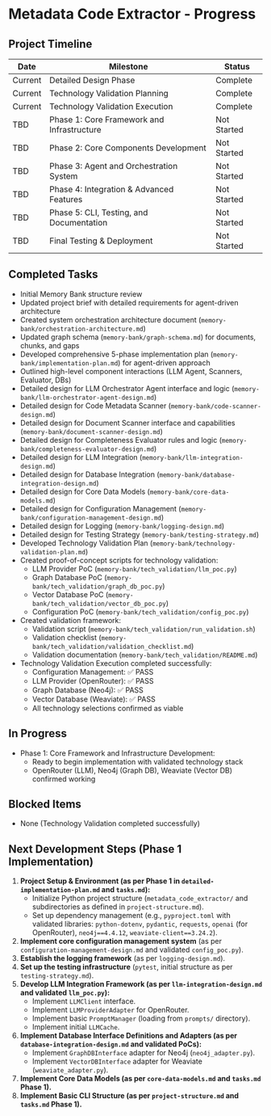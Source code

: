 # Metadata Code Extractor - Progress

## Project Timeline
| Date    | Milestone                                          | Status      |
|---------|----------------------------------------------------|-------------|
| Current | Detailed Design Phase                              | Complete    |
| Current | Technology Validation Planning                     | Complete    |
| Current | Technology Validation Execution                    | Complete    |
| TBD     | Phase 1: Core Framework and Infrastructure         | Not Started |
| TBD     | Phase 2: Core Components Development               | Not Started |
| TBD     | Phase 3: Agent and Orchestration System            | Not Started |
| TBD     | Phase 4: Integration & Advanced Features           | Not Started |
| TBD     | Phase 5: CLI, Testing, and Documentation           | Not Started |
| TBD     | Final Testing & Deployment                         | Not Started |

## Completed Tasks
- Initial Memory Bank structure review
- Updated project brief with detailed requirements for agent-driven architecture
- Created system orchestration architecture document (`memory-bank/orchestration-architecture.md`)
- Updated graph schema (`memory-bank/graph-schema.md`) for documents, chunks, and gaps
- Developed comprehensive 5-phase implementation plan (`memory-bank/implementation-plan.md`) for agent-driven approach
- Outlined high-level component interactions (LLM Agent, Scanners, Evaluator, DBs)
- Detailed design for LLM Orchestrator Agent interface and logic (`memory-bank/llm-orchestrator-agent-design.md`)
- Detailed design for Code Metadata Scanner (`memory-bank/code-scanner-design.md`)
- Detailed design for Document Scanner interface and capabilities (`memory-bank/document-scanner-design.md`)
- Detailed design for Completeness Evaluator rules and logic (`memory-bank/completeness-evaluator-design.md`)
- Detailed design for LLM Integration (`memory-bank/llm-integration-design.md`)
- Detailed design for Database Integration (`memory-bank/database-integration-design.md`)
- Detailed design for Core Data Models (`memory-bank/core-data-models.md`)
- Detailed design for Configuration Management (`memory-bank/configuration-management-design.md`)
- Detailed design for Logging (`memory-bank/logging-design.md`)
- Detailed design for Testing Strategy (`memory-bank/testing-strategy.md`)
- Developed Technology Validation Plan (`memory-bank/technology-validation-plan.md`)
- Created proof-of-concept scripts for technology validation:
  - LLM Provider PoC (`memory-bank/tech_validation/llm_poc.py`)
  - Graph Database PoC (`memory-bank/tech_validation/graph_db_poc.py`)
  - Vector Database PoC (`memory-bank/tech_validation/vector_db_poc.py`)
  - Configuration PoC (`memory-bank/tech_validation/config_poc.py`)
- Created validation framework:
  - Validation script (`memory-bank/tech_validation/run_validation.sh`)
  - Validation checklist (`memory-bank/tech_validation/validation_checklist.md`)
  - Validation documentation (`memory-bank/tech_validation/README.md`)
- Technology Validation Execution completed successfully:
  - Configuration Management: ✅ PASS
  - LLM Provider (OpenRouter): ✅ PASS 
  - Graph Database (Neo4j): ✅ PASS
  - Vector Database (Weaviate): ✅ PASS
  - All technology selections confirmed as viable

## In Progress
- Phase 1: Core Framework and Infrastructure Development:
    - Ready to begin implementation with validated technology stack
    - OpenRouter (LLM), Neo4j (Graph DB), Weaviate (Vector DB) confirmed working

## Blocked Items
- None (Technology Validation completed successfully)

## Next Development Steps (Phase 1 Implementation)
1.  **Project Setup & Environment (as per Phase 1 in `detailed-implementation-plan.md` and `tasks.md`):**
    *   Initialize Python project structure (`metadata_code_extractor/` and subdirectories as defined in `project-structure.md`).
    *   Set up dependency management (e.g., `pyproject.toml` with validated libraries: `python-dotenv`, `pydantic`, `requests`, `openai` (for OpenRouter), `neo4j==4.4.12`, `weaviate-client==3.24.2`).
2.  **Implement core configuration management system** (as per `configuration-management-design.md` and validated `config_poc.py`).
3.  **Establish the logging framework** (as per `logging-design.md`).
4.  **Set up the testing infrastructure** (`pytest`, initial structure as per `testing-strategy.md`).
5.  **Develop LLM Integration Framework (as per `llm-integration-design.md` and validated `llm_poc.py`):**
    *   Implement `LLMClient` interface.
    *   Implement `LLMProviderAdapter` for OpenRouter.
    *   Implement basic `PromptManager` (loading from `prompts/` directory).
    *   Implement initial `LLMCache`.
6.  **Implement Database Interface Definitions and Adapters (as per `database-integration-design.md` and validated PoCs):**
    *   Implement `GraphDBInterface` adapter for Neo4j (`neo4j_adapter.py`).
    *   Implement `VectorDBInterface` adapter for Weaviate (`weaviate_adapter.py`).
7.  **Implement Core Data Models (as per `core-data-models.md` and `tasks.md` Phase 1).**
8.  **Implement Basic CLI Structure (as per `project-structure.md` and `tasks.md` Phase 1).** 
